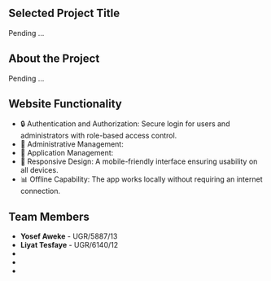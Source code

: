 ## Selected Project Title

Pending ...

## About the Project
Pending ...


## Website Functionality

- 🔒 Authentication and Authorization: Secure login for users and administrators with role-based access control.
- 📝 Administrative Management: 
- 📄 Application Management: 
- 📱 Responsive Design: A mobile-friendly interface ensuring usability on all devices.
- 📊 Offline Capability: The app works locally without requiring an internet connection.

## Team Members

- **Yosef Aweke** - UGR/5887/13
- **Liyat Tesfaye** - UGR/6140/12
-
-
-


